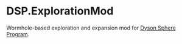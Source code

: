 # DSP.ExplorationMod

Wormhole-based exploration and expansion mod for [Dyson Sphere Program][dsp-steam].

[dsp-steam]: https://store.steampowered.com/app/1366540/Dyson_Sphere_Program/ (Dyson Sphere Program on Steam)
